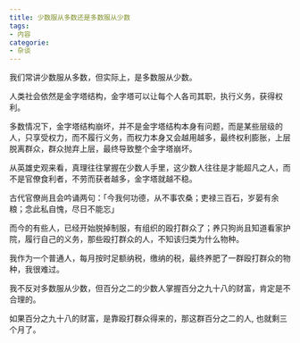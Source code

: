 ```yaml
---
title: 少数服从多数还是多数服从少数
tags: 
- 内容
categorie:
- 杂谈
---
```


我们常讲少数服从多数，但实际上，是多数服从少数。

人类社会依然是金字塔结构，金字塔可以让每个人各司其职，执行义务，获得权利。

多数情况下，金字塔结构崩坏，并不是金字塔结构本身有问题，而是某些层级的人，只享受权力，而不履行义务，而权力本身又会越用越多，最终权利膨胀，上层脱离群众，群众抛弃上层，最终导致整个金字塔崩坏。

从英雄史观来看，真理往往掌握在少数人手里，这少数人往往是才能超凡之人，而不是官僚食利者，不劳而获者越多，金字塔就越不稳。

古代官僚尚且会吟诵两句：「今我何功德，从不事农桑；吏禄三百石，岁晏有余粮；念此私自愧，尽日不能忘」

而今的有些人，已经开始脱掉制服，有组织的殴打群众了；养只狗尚且知道看家护院，履行自己的义务，那些殴打群众的人，不知该归类为什么物种。

我作为一个普通人，每月按时足额纳税，缴纳的税，最终养肥了一群殴打群众的物种，我很难过。

我不反对多数服从少数，但百分之二的少数人掌握百分之九十八的财富，肯定是不合理的。

如果百分之九十八的财富，是靠殴打群众得来的，那这群百分之二的人, 也就剩三个月了。